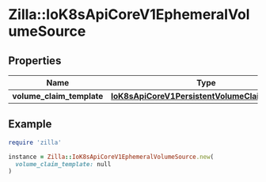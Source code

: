 # Zilla::IoK8sApiCoreV1EphemeralVolumeSource

## Properties

| Name | Type | Description | Notes |
| ---- | ---- | ----------- | ----- |
| **volume_claim_template** | [**IoK8sApiCoreV1PersistentVolumeClaimTemplate**](IoK8sApiCoreV1PersistentVolumeClaimTemplate.md) |  | [optional] |

## Example

```ruby
require 'zilla'

instance = Zilla::IoK8sApiCoreV1EphemeralVolumeSource.new(
  volume_claim_template: null
)
```

